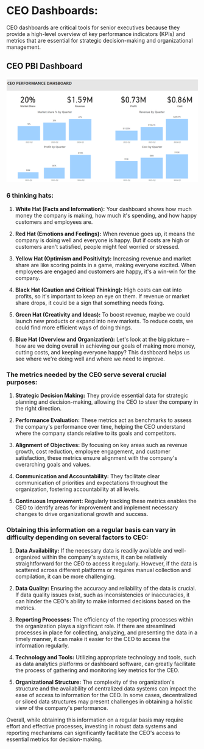 # CEO Dashboards:
CEO dashboards are critical tools for senior executives because they provide a high-level overview of key performance indicators (KPIs) and metrics that are essential for strategic decision-making and organizational management.

## CEO PBI Dashboard
![test](CEO_PBI_Dashboard.png)

### 6 thinking hats:

1. **White Hat (Facts and Information):** Your dashboard shows how much money the company is making, how much it's spending, and how happy customers and employees are.

2. **Red Hat (Emotions and Feelings):** When revenue goes up, it means the company is doing well and everyone is happy. But if costs are high or customers aren't satisfied, people might feel worried or stressed.

3. **Yellow Hat (Optimism and Positivity):** Increasing revenue and market share are like scoring points in a game, making everyone excited. When employees are engaged and customers are happy, it's a win-win for the company.

4. **Black Hat (Caution and Critical Thinking):** High costs can eat into profits, so it's important to keep an eye on them. If revenue or market share drops, it could be a sign that something needs fixing.

5. **Green Hat (Creativity and Ideas):** To boost revenue, maybe we could launch new products or expand into new markets. To reduce costs, we could find more efficient ways of doing things.

6. **Blue Hat (Overview and Organization):** Let's look at the big picture – how are we doing overall in achieving our goals of making more money, cutting costs, and keeping everyone happy? This dashboard helps us see where we're doing well and where we need to improve.

### The metrics needed by the CEO serve several crucial purposes:

1. **Strategic Decision Making:** They provide essential data for strategic planning and decision-making, allowing the CEO to steer the company in the right direction.

2. **Performance Evaluation:** These metrics act as benchmarks to assess the company's performance over time, helping the CEO understand where the company stands relative to its goals and competitors.

3. **Alignment of Objectives:** By focusing on key areas such as revenue growth, cost reduction, employee engagement, and customer satisfaction, these metrics ensure alignment with the company's overarching goals and values.

4. **Communication and Accountability:** They facilitate clear communication of priorities and expectations throughout the organization, fostering accountability at all levels.

5. **Continuous Improvement:** Regularly tracking these metrics enables the CEO to identify areas for improvement and implement necessary changes to drive organizational growth and success.

### Obtaining this information on a regular basis can vary in difficulty depending on several factors to CEO:

1. **Data Availability:** If the necessary data is readily available and well-organized within the company's systems, it can be relatively straightforward for the CEO to access it regularly. However, if the data is scattered across different platforms or requires manual collection and compilation, it can be more challenging.

2. **Data Quality:** Ensuring the accuracy and reliability of the data is crucial. If data quality issues exist, such as inconsistencies or inaccuracies, it can hinder the CEO's ability to make informed decisions based on the metrics.

3. **Reporting Processes:** The efficiency of the reporting processes within the organization plays a significant role. If there are streamlined processes in place for collecting, analyzing, and presenting the data in a timely manner, it can make it easier for the CEO to access the information regularly.

4. **Technology and Tools:** Utilizing appropriate technology and tools, such as data analytics platforms or dashboard software, can greatly facilitate the process of gathering and monitoring key metrics for the CEO.

5. **Organizational Structure:** The complexity of the organization's structure and the availability of centralized data systems can impact the ease of access to information for the CEO. In some cases, decentralized or siloed data structures may present challenges in obtaining a holistic view of the company's performance.

Overall, while obtaining this information on a regular basis may require effort and effective processes, investing in robust data systems and reporting mechanisms can significantly facilitate the CEO's access to essential metrics for decision-making.